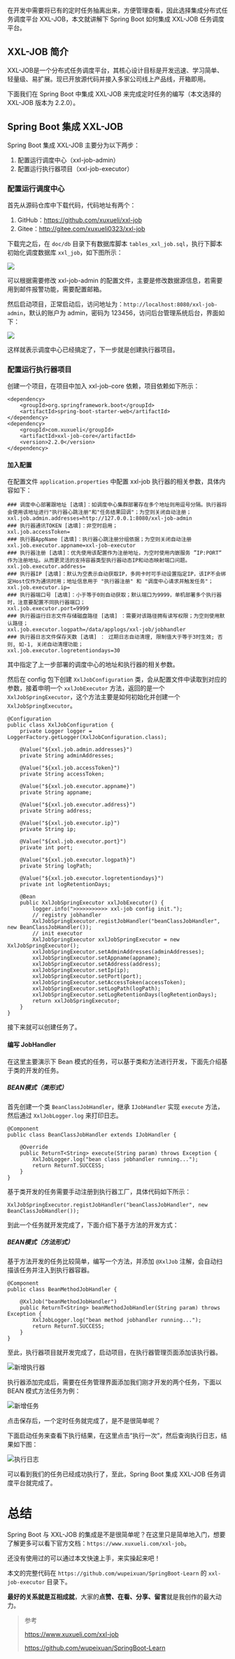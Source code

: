 在开发中需要将已有的定时任务抽离出来，方便管理查看，因此选择集成分布式任务调度平台 XXL-JOB，本文就讲解下 Spring Boot 如何集成 XXL-JOB 任务调度平台。

## XXL-JOB 简介

XXL-JOB是一个分布式任务调度平台，其核心设计目标是开发迅速、学习简单、轻量级、易扩展。现已开放源代码并接入多家公司线上产品线，开箱即用。

下面我们在 Spring Boot 中集成 XXL-JOB 来完成定时任务的编写（本文选择的 XXL-JOB 版本为 2.2.0）。

## Spring Boot 集成 XXL-JOB

Spring Boot 集成 XXL-JOB 主要分为以下两步：

1. 配置运行调度中心（xxl-job-admin）
2. 配置运行执行器项目（xxl-job-executor）

### 配置运行调度中心

首先从源码仓库中下载代码，代码地址有两个：

1. GitHub：https://github.com/xuxueli/xxl-job
2. Gitee：http://gitee.com/xuxueli0323/xxl-job

下载完之后，在 `doc/db` 目录下有数据库脚本 `tables_xxl_job.sql`，执行下脚本初始化调度数据库 `xxl_job`，如下图所示：

![](https://img-blog.csdnimg.cn/20200909145602247.png)

可以根据需要修改 xxl-job-admin 的配置文件，主要是修改数据源信息，若需要用到邮件报警功能，需要配置邮箱。

然后启动项目，正常启动后，访问地址为：`http://localhost:8080/xxl-job-admin`，默认的账户为 admin，密码为 123456，访问后台管理系统后台，界面如下：

![](https://img-blog.csdnimg.cn/20200906175436997.png)

这样就表示调度中心已经搞定了，下一步就是创建执行器项目。

### 配置运行执行器项目

创建一个项目，在项目中加入 xxl-job-core 依赖，项目依赖如下所示：

```
<dependency>
	<groupId>org.springframework.boot</groupId>
	<artifactId>spring-boot-starter-web</artifactId>
</dependency>
<dependency>
	<groupId>com.xuxueli</groupId>
	<artifactId>xxl-job-core</artifactId>
	<version>2.2.0</version>
</dependency>
```

#### 加入配置

在配置文件 `application.properties` 中配置 xxl-job 执行器的相关参数，具体内容如下：

```
### 调度中心部署跟地址 [选填]：如调度中心集群部署存在多个地址则用逗号分隔。执行器将会使用该地址进行"执行器心跳注册"和"任务结果回调"；为空则关闭自动注册；
xxl.job.admin.addresses=http://127.0.0.1:8080/xxl-job-admin
### 执行器通讯TOKEN [选填]：非空时启用；
xxl.job.accessToken=
### 执行器AppName [选填]：执行器心跳注册分组依据；为空则关闭自动注册
xxl.job.executor.appname=xxl-job-executor
### 执行器注册 [选填]：优先使用该配置作为注册地址，为空时使用内嵌服务 ”IP:PORT“ 作为注册地址。从而更灵活的支持容器类型执行器动态IP和动态映射端口问题。
xxl.job.executor.address=
### 执行器IP [选填]：默认为空表示自动获取IP，多网卡时可手动设置指定IP，该IP不会绑定Host仅作为通讯时用；地址信息用于 "执行器注册" 和 "调度中心请求并触发任务"；
xxl.job.executor.ip=
### 执行器端口号 [选填]：小于等于0则自动获取；默认端口为9999，单机部署多个执行器时，注意要配置不同执行器端口；
xxl.job.executor.port=9999
### 执行器运行日志文件存储磁盘路径 [选填] ：需要对该路径拥有读写权限；为空则使用默认路径；
xxl.job.executor.logpath=/data/applogs/xxl-job/jobhandler
### 执行器日志文件保存天数 [选填] ： 过期日志自动清理, 限制值大于等于3时生效; 否则, 如-1, 关闭自动清理功能；
xxl.job.executor.logretentiondays=30
```

其中指定了上一步部署的调度中心的地址和执行器的相关参数。

然后在 config 包下创建 `XxlJobConfiguration` 类，会从配置文件中读取到对应的参数，接着申明一个 `xxlJobExecutor` 方法，返回的是一个 `XxlJobSpringExecutor`，这个方法主要是如何初始化并创建一个 `XxlJobSpringExecutor`。

```
@Configuration
public class XxlJobConfiguration {
    private Logger logger = LoggerFactory.getLogger(XxlJobConfiguration.class);

    @Value("${xxl.job.admin.addresses}")
    private String adminAddresses;

    @Value("${xxl.job.accessToken}")
    private String accessToken;

    @Value("${xxl.job.executor.appname}")
    private String appname;

    @Value("${xxl.job.executor.address}")
    private String address;

    @Value("${xxl.job.executor.ip}")
    private String ip;

    @Value("${xxl.job.executor.port}")
    private int port;

    @Value("${xxl.job.executor.logpath}")
    private String logPath;

    @Value("${xxl.job.executor.logretentiondays}")
    private int logRetentionDays;

    @Bean
    public XxlJobSpringExecutor xxlJobExecutor() {
        logger.info(">>>>>>>>>>> xxl-job config init.");
        // registry jobhandler
        XxlJobSpringExecutor.registJobHandler("beanClassJobHandler", new BeanClassJobHandler());
        // init executor
        XxlJobSpringExecutor xxlJobSpringExecutor = new XxlJobSpringExecutor();
        xxlJobSpringExecutor.setAdminAddresses(adminAddresses);
        xxlJobSpringExecutor.setAppname(appname);
        xxlJobSpringExecutor.setAddress(address);
        xxlJobSpringExecutor.setIp(ip);
        xxlJobSpringExecutor.setPort(port);
        xxlJobSpringExecutor.setAccessToken(accessToken);
        xxlJobSpringExecutor.setLogPath(logPath);
        xxlJobSpringExecutor.setLogRetentionDays(logRetentionDays);
        return xxlJobSpringExecutor;
    }
}
```

接下来就可以创建任务了。

#### 编写 JobHandler

在这里主要演示下 Bean 模式的任务，可以基于类和方法进行开发，下面先介绍基于类的开发的任务。

##### BEAN模式（类形式）

首先创建一个类 `BeanClassJobHandler`，继承 `IJobHandler` 实现 `execute` 方法，然后通过 `XxlJobLogger.log` 来打印日志。

```
@Component
public class BeanClassJobHandler extends IJobHandler {

    @Override
    public ReturnT<String> execute(String param) throws Exception {
        XxlJobLogger.log("bean class jobhandler running...");
        return ReturnT.SUCCESS;
    }
}
```

基于类开发的任务需要手动注册到执行器工厂，具体代码如下所示：

```
XxlJobSpringExecutor.registJobHandler("beanClassJobHandler", new BeanClassJobHandler());
```

到此一个任务就开发完成了，下面介绍下基于方法的开发方式：

##### BEAN模式（方法形式）

基于方法开发的任务比较简单，编写一个方法，并添加 `@XxlJob` 注解，会自动扫描该任务并注入到执行器容器。

```
@Component
public class BeanMethodJobHandler {

    @XxlJob("beanMethodJobHandler")
    public ReturnT<String> beanMethodJobHandler(String param) throws Exception {
        XxlJobLogger.log("bean method jobhandler running...");
        return ReturnT.SUCCESS;
    }
}
```

至此，执行器项目就开发完成了，启动项目，在执行器管理页面添加该执行器。

![新增执行器](https://img-blog.csdnimg.cn/20200909213810890.png)

执行器添加完成后，需要在任务管理界面添加我们刚才开发的两个任务，下面以 BEAN 模式方法任务为例：

![新增任务](https://img-blog.csdnimg.cn/20200909215148238.png)

点击保存后，一个定时任务就完成了，是不是很简单呢？

下面启动任务来查看下执行结果，在这里点击“执行一次”，然后查询执行日志，结果如下图：

![执行日志](https://img-blog.csdnimg.cn/20200909215709124.png)

可以看到我们的任务已经成功执行了，至此，Spring Boot 集成 XXL-JOB 任务调度平台就完成了。

# 总结

Spring Boot 与 XXL-JOB 的集成是不是很简单呢？在这里只是简单地入门，想要了解更多可以看下官方文档：`https://www.xuxueli.com/xxl-job`。

还没有使用过的可以通过本文快速上手，来实操起来吧！

本文的完整代码在 `https://github.com/wupeixuan/SpringBoot-Learn` 的 `xxl-job-executor` 目录下。

**最好的关系就是互相成就**，大家的**点赞、在看、分享、留言**就是我创作的最大动力。

> 参考 
>
> https://www.xuxueli.com/xxl-job
>
> https://github.com/wupeixuan/SpringBoot-Learn
